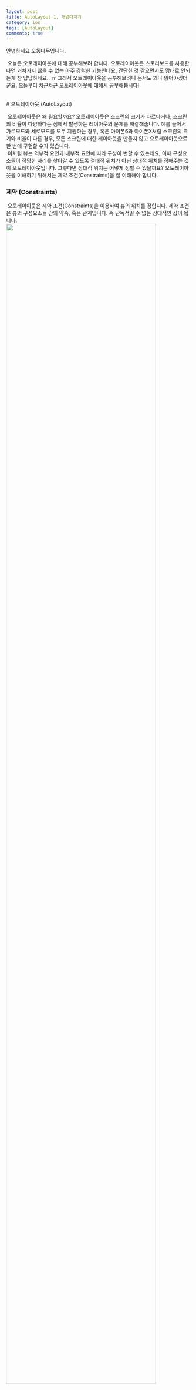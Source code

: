 ```yaml
---
layout: post
title: AutoLayout 1, 개념다지기
category: ios
tags: [AutoLayout]
comments: true
---
```

안녕하세요 오동나무입니다.<br>

&nbsp;오늘은 오토레이아웃에 대해 공부해보려 합니다. 오토레이아웃은 스토리보드를 사용한다면 거쳐가지 않을 수 없는 아주 강력한 기능인데요, 간단한 것 같으면서도 맘대로 안되는게 참 답답하네요.. ㅠ 그래서 오토레이아웃을 공부해보려니 문서도 꽤나 읽어야겠더군요. 오늘부터 차근차근 오토레이아웃에 대해서 공부해봅시다!

<br>
# 오토레이아웃 (AutoLayout)

&nbsp;오토레이아웃은 왜 필요할까요? 오토레이아웃은 스크린의 크기가 다르다거나, 스크린의 비율이 다양하다는 점에서 발생하는 레이아웃의 문제를 해결해줍니다. 예를 들어서 가로모드와 세로모드를 모두 지원하는 경우, 혹은 아이폰6와 아이폰X처럼 스크린의 크기와 비율이 다른 경우, 모든 스크린에 대한 레이아웃을 만들지 않고 오토레이아웃으로 한 번에 구현할 수가 있습니다.<br>
&nbsp;이처럼 뷰는 외부적 요인과 내부적 요인에 따라 구성이 변할 수 있는데요, 이때 구성요소들이 적당한 자리를 찾아갈 수 있도록 절대적 위치가 아닌 상대적 위치를 정해주는 것이 오토레이아웃입니다. 그렇다면 상대적 위치는 어떻게 정할 수  있을까요? 오토레이아웃을 이해하기 위해서는 제약 조건(Constraints)을 잘 이해해야 합니다.
 <br>


### 제약 (Constraints)
&nbsp;오토레이아웃은 제약 조건(Constraints)을 이용하여 뷰의 위치를 정합니다. 제약 조건은 뷰의 구성요소들 간의 약속, 혹은 관계입니다. 즉 단독적일 수 없는 상대적인 값이 됩니다. <br>
<img src = "/assets/post-img/ios/2020-12/auto1.png" width = "90%">

오토레이아웃은 이러한 수식으로 나타낼 수 있습니다. 이 수식은 스토리보드에서는 <br>
<img src = "/assets/post-img/ios/2020-12/auto2.jpg" width = "70%">

이렇게 확인할 수 있습니다. 이 경우 파란 상자와 빨간 상자 사이에는 8만큼의 거리가 있다는 뜻이겠네요. 여기서 8의 단위는 point입니다. pixel이 아닙니다. <br>

&nbsp;오토레이아웃을 사용할 때에는 조건을 충족시키지 못하면 그 구성요소는 자기 자리를 찾아가지 못합니다. 여기서 충족되어야하는 조건에는 **x축의 너비와 위치, y축의 너비와 위치** 이렇게 4가지가 됩니다.   

<img src = "/assets/post-img/ios/2020-12/auto3.png" width = "80%">

&nbsp;이 경우에는 위치는 정해주었지만 View의 사이즈를 정해주지 않았기 때문에 발생하는 에러입니다. Auto라면서 자동이 아니네요..? 일일이 다 명령을 해주어야 자리를 찾아갑니다. 그 이유는 컴퓨터는 자의적 해석을 하지 못하기 때문인데요, 사람의 경우 '저기에다 놔둬.'라고 하면 적당하게 놓아둘 수 있지만 컴퓨터의 경우에는 세세하게 명령을 해주어야 수행할 수 있습니다. <br>
&nbsp;그렇기 때문에 조건을 모두 충족시킬 수 있도록 제약을 추가해주어야 합니다. 위의 경우에는 x와 y의 너비에 대한 제약을 추가해주면 되겠네요. 그렇다면 제약은 어떻게 추가해줄 수 있을까요?
<br>

### 오토레이아웃 인터페이스
![auto4](/assets/post-img/ios/2020-12/auto4_tqrybeaxs.jpg)
![auto5](/assets/post-img/ios/2020-12/auto5.jpg)
&nbsp;오토레이아웃 인터페이스는 우측 하단에 5개가 모여있습니다.
- Update Frame: 구성요소를 제약사항에 맞게 위치시킵니다. (사진없음)
- Align: 구성요소의 배열를 정하는 메뉴
- Pin: 구성요소의 위치를 정하는 메뉴
- Resolve AutoLayout Issue: 제약사항에 대한 이슈를 해결하는 메뉴
- Embed In: 구성요소들을 원하는 뷰에 같이 넣어주는 메뉴
<br>
<img src = "/assets/post-img/ios/2020-12/auto6.jpg" width = "70%">

인터페이스 말고도 Control을 누른채 드래그로 구성요소들을 이어주면 제약을 추가할 수 있습니다.
<br>

### Intrinsic Content Size
Intrinsic Content Size는 고유 콘텐츠 사이즈입니다. 공식문서는 아래와 같네요. <br>
![auto7](/assets/post-img/ios/2020-12/auto7.png)

&nbsp;이처럼 button이나 Label,  switch, textfield 등의 경우에는 내부 콘텐츠의 사이즈를 고정할 수 있기 때문에 Intrinsic Content Size가 존재합니다. 즉 구성요소 자체가 크기를 가지기 때문에 사이즈를 특정하지 않아도 되는 요소가 됩니다. 따라서 내부 콘텐츠의 사이즈를 특정해놓는다면 제약조건 중 x, y의 크기, 위치 중에서 위치 값만 설정해주면 알아서 자리를 찾을 수 있는 요소들입니다.

<br>

### Priority
&nbsp;제약에는 우선도가 있습니다. 만약 제약이 중복되면 어떻게 될까요? 충돌이 일어납니다. 그렇기 때문에 컴퓨터는 어떤 명령을 우선적으로 따라야할지 정하지 못해서 에러를 발생시킵니다. 이렇게 어떤 명령을 먼저 따라야할지를 정해주는 것이 우선도입니다. <br>

![auto8](/assets/post-img/ios/2020-12/auto8.png)
이 경우를 보면 하나의 제약이 점선으로 표시되어 있는데요, 이는 제약의 우선도가 낮아서 숨어버린 것입니다.   <br>
&nbsp;제약의 우선도는 기본적으로 1000의 값을 가지게 되며 숫자가 높은 순서대로 우선됩니다. 우선도는 1부터 1000까지의 양의 정수로 설정해줄 수 있는데요, 기본적으로 Xcode에서는 Low(250), High(750), Required(1000) 3가지가 제공됩니다.

 <img src = "/assets/post-img/ios/2020-12/스크린샷%202020-12-07%20오후%208.30.57.jpg" width = "70%">


### Hugging, Compression
![autu9](/assets/post-img/ios/2020-12/autu9.png)

&nbsp;Hugging과 Compression Resistance는 위치를 잡는 힘으로 우선도로서 그 순서가 결정됩니다. Hugging은 몸집에 맞게 사이즈를 유지하는 힘, Compression은 외부에서 콘텐츠를 누를때 버티는 힘인데요, 뭔가 알듯말듯하네요.

![auto11](/assets/post-img/ios/2020-12/auto11.png)

지금 3개의 레이블을 만들어 상하좌우에 제약을 모두 추가해주었지만 레이블들이 자리를 못잡고 있습니다. 빈 공간을 어떻게 해주어야할지를 컴퓨터가 결정하지 못하기 때문입니다. 이럴때 hugging으로 우선도를 정하여 해결해줄 수 있습니다. <br>

#### Hugging
Hugging은 **짬처리반**입니다. 우선도가 낮은 녀석이 남은 공간을 책임져야하는 운명이 되는 것이지요. 빨강에 1000, 파랑에 750, 노랑에 250의 우선도를 할당해볼까요? 어떻게 될까요?

![auto10](/assets/post-img/ios/2020-12/auto10.png)

이렇게 노랑이 남는 모든 공간을 처리하는 일이 발생합니다. hugging 우선도가 낮은 노랑이 짬처리를 했으니 해결된 것 같은데요.

![auto12](/assets/post-img/ios/2020-12/auto12.png)

하지만 빨강의 텍스트를 길게 써주니 다른 레이블들의 자리를 침범하는 것을 볼 수 있습니다. 남는 공간에 대해서는 우선도로 규칙이 정해졌지만, 어떤 레이블이 우선적으로 자리를 차지할지에 대해서는 약속되지 않았기 때문입니다. 이것을 정하는 것이 Compression Resistance 우선도 입니다.
<br>

#### Compression
Compression Resistance의 우선도를 빨강 1000, 파랑 750, 노랑 250으로 세팅한 후 빨강 레이블의 길이를 늘려보도록 하겠습니다.

![auto13](/assets/post-img/ios/2020-12/auto13.png)

앗. 이번에는 빨강이 다른 레이블들을 밖으로 밀어버리는 일이 발생했습니다. 빨강이 자리를 차지하는 힘이 가장 강하기 때문에 자기 욕심만큼 자리를 모두 차지해버렸네요. 좀 밸런스를 맞추어 보면

![auto14](/assets/post-img/ios/2020-12/auto14.png)

뭔가 평화로워보이네요. 하지만 노랑이 가장 힘이 약하기 때문에 원하는 만큼의 자리를 차지하지 못하고 ...으로 생략이 되어있는 것을 확인할 수 있습니다.
<br>
- Hugging: 우선도가 낮으면 남는 자리를 메꿔야하는 운명. 짬처리의 개념.

- Compression: 우선도가 높을 수록 우선적으로 자리를 잡는 개념.
<br>
>- 빨,파,노  순서로 hugging, resistatance가 높다?
>   - 레이블 총 길이 합이 전체 가로보다 크거나 같을 떄
        -> 빨, 파, 노 순서로 자리를 잡는다.
>    - 레이블 총 길이 합이 전체 가로보다 작을 떄
        -> 노랑이 짬처리 한다.
        <br>
>- 빨,파,노 순서로 hugging이 낮고, resistance가 높다?
>   - 레이블 총 길이 합이 전체 가로보다 크거나 같을 떄
        -> 빨, 파, 노 순서로 자리를 잡는다.
>   - 레이블 총 길이 합이 전체 가로보다 작을 떄
        -> 빨강이 짬처리 한다.
> <br>

<br>
